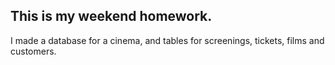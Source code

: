 ## This is my weekend homework.

I made a database for a cinema, and tables for screenings, tickets, films and customers. 

